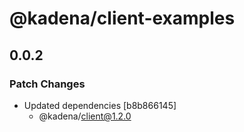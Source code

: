 # @kadena/client-examples

## 0.0.2

### Patch Changes

- Updated dependencies [b8b866145]
  - @kadena/client@1.2.0
